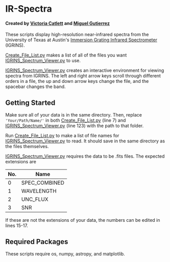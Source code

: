 # IR-Spectra
#### Created by [Victoria Catlett](https://github.com/vcatlett) and [Miguel Gutierrez](https://github.com/mgutierrez32)

These scripts display high-resolution near-infrared spectra from the University of Texas at Austin's [Immersion Grating Infrared Spectrometer](https://www.as.utexas.edu/astronomy/research/people/jaffe/igrins.html) (IGRINS).

[Create_File_List.py](Create_File_List.py) makes a list of all of the files you want [IGRINS_Spectrum_Viewer.py](IGRINS_Spectrum_Viewer.py) to use. 

[IGRINS_Spectrum_Viewer.py](IGRINS_Spectrum_Viewer.py) creates an interactive environment for viewing spectra from IGRINS. The left and right arrow keys scroll through different orders in a file, the up and down arrow keys change the file, and the spacebar changes the band. 

## Getting Started

Make sure all of your data is in the same directory. Then, replace ```'Your/Path/Name/'``` in both [Create_File_List.py](Create_File_List.py) (line 7) and [IGRINS_Spectrum_Viewer.py](IGRINS_Spectrum_Viewer.py) (line 123) with the path to that folder. 

Run [Create_File_List.py](Create_File_List.py) to make a list of file names for [IGRINS_Spectrum_Viewer.py](IGRINS_Spectrum_Viewer.py) to read. It should save in the same directory as the files themselves. 

[IGRINS_Spectrum_Viewer.py](IGRINS_Spectrum_Viewer.py) requires the data to be .fits files. The expected extensions are

| No. | Name |
|-----|----------|
| 0 | SPEC_COMBINED | 
| 1 | WAVELENGTH |
| 2 | UNC_FLUX |
| 3 | SNR |

If these are not the extensions of your data, the numbers can be edited in lines 15-17. 

## Required Packages

These scripts require os, numpy, astropy, and matplotlib.
